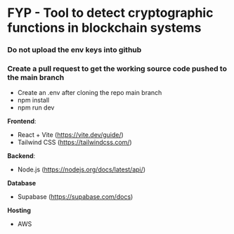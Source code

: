 # FYP - Tool to detect cryptographic functions in blockchain systems
### Do not upload the env keys into github
### Create a pull request to get the working source code pushed to the main branch

- Create an .env after cloning the repo main branch
- npm install
- npm run dev

**Frontend**: 
- React + Vite (https://vite.dev/guide/)
- Tailwind CSS (https://tailwindcss.com/)

**Backend**:
- Node.js (https://nodejs.org/docs/latest/api/)

**Database**
- Supabase (https://supabase.com/docs)

**Hosting**
- AWS

